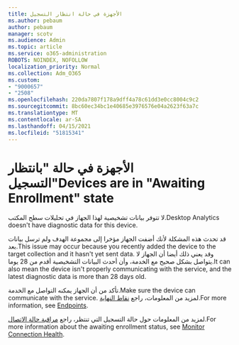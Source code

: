 ```yaml
---
title: الأجهزة في حالة انتظار التسجيل
ms.author: pebaum
author: pebaum
manager: scotv
ms.audience: Admin
ms.topic: article
ms.service: o365-administration
ROBOTS: NOINDEX, NOFOLLOW
localization_priority: Normal
ms.collection: Adm_O365
ms.custom:
- "9000657"
- "2508"
ms.openlocfilehash: 220da7807f178a9dff4a78c61dd3e0cc8004c9c2
ms.sourcegitcommit: 8bc60ec34bc1e40685e3976576e04a2623f63a7c
ms.translationtype: MT
ms.contentlocale: ar-SA
ms.lasthandoff: 04/15/2021
ms.locfileid: "51815341"
---
```

# <a name="devices-are-in-awaiting-enrollment-state"></a><span data-ttu-id="17445-102">الأجهزة في حالة "بانتظار التسجيل"</span><span class="sxs-lookup"><span data-stu-id="17445-102">Devices are in "Awaiting Enrollment" state</span></span>

<span data-ttu-id="17445-103">لا تتوفر بيانات تشخيصية لهذا الجهاز في تحليلات سطح المكتب.</span><span class="sxs-lookup"><span data-stu-id="17445-103">Desktop Analytics doesn't have diagnostic data for this device.</span></span> 

<span data-ttu-id="17445-104">قد تحدث هذه المشكلة لأنك أضفت الجهاز مؤخرا إلى مجموعة الهدف ولم ترسل بيانات بعد.</span><span class="sxs-lookup"><span data-stu-id="17445-104">This issue may occur because you recently added the device to the target collection and it hasn't yet sent data.</span></span> <span data-ttu-id="17445-105">وقد يعني ذلك أيضا أن الجهاز لا يتواصل بشكل صحيح مع الخدمة، وأن أحدث البيانات التشخيصية أقدم من 28 يوما.</span><span class="sxs-lookup"><span data-stu-id="17445-105">It can also mean the device isn't properly communicating with the service, and the latest diagnostic data is more than 28 days old.</span></span>

<span data-ttu-id="17445-106">تأكد من أن الجهاز يمكنه التواصل مع الخدمة.</span><span class="sxs-lookup"><span data-stu-id="17445-106">Make sure the device can communicate with the service.</span></span> <span data-ttu-id="17445-107">لمزيد من المعلومات، راجع [نقاط النهاية](https://docs.microsoft.com/configmgr/desktop-analytics/enable-data-sharing#endpoints).</span><span class="sxs-lookup"><span data-stu-id="17445-107">For more information, see [Endpoints](https://docs.microsoft.com/configmgr/desktop-analytics/enable-data-sharing#endpoints).</span></span>

<span data-ttu-id="17445-108">لمزيد من المعلومات حول حالة التسجيل التي تنتظر، راجع [مراقبة حالة الاتصال](https://docs.microsoft.com/configmgr/desktop-analytics/monitor-connection-health#awaiting-enrollment).</span><span class="sxs-lookup"><span data-stu-id="17445-108">For more information about the awaiting enrollment status, see [Monitor Connection Health](https://docs.microsoft.com/configmgr/desktop-analytics/monitor-connection-health#awaiting-enrollment).</span></span>